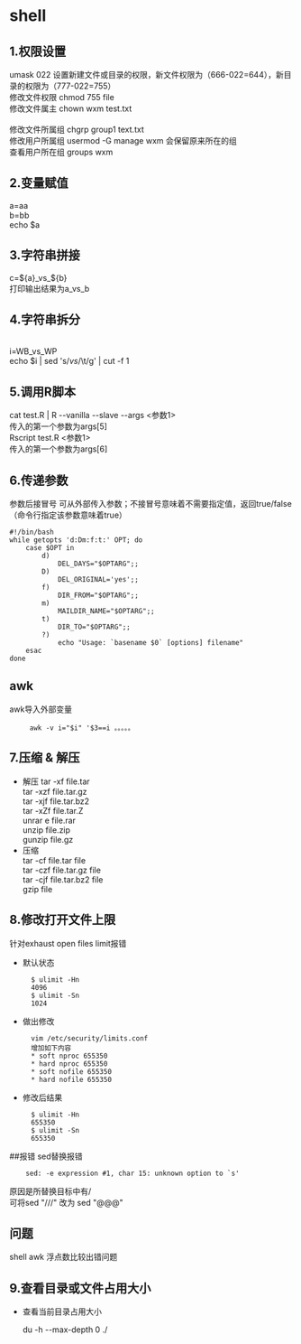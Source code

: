 # shell
## 1.权限设置
umask 022 设置新建文件或目录的权限，新文件权限为（666-022=644），新目录的权限为（777-022=755）
<br>修改文件权限 chmod 755 file 
<br>修改文件属主 chown  wxm test.txt  
<br>修改文件所属组 chgrp  group1 text.txt 
<br>修改用户所属组 usermod -G manage wxm 会保留原来所在的组
<br>查看用户所在组 groups wxm
## 2.变量赋值
a=aa
<br>b=bb
<br>echo $a 
## 3.字符串拼接
c=${a}_vs_${b}
<br>打印输出结果为a_vs_b
## 4.字符串拆分
<br>i=WB_vs_WP
<br>echo $i | sed 's/_vs_/\t/g' | cut -f 1
## 5.调用R脚本
cat test.R | R --vanilla --slave --args <参数1>
<br>传入的第一个参数为args[5]
<br>Rscript test.R <参数1>
<br>传入的第一个参数为args[6]



## 6.传递参数
参数后接冒号 可从外部传入参数；不接冒号意味着不需要指定值，返回true/false（命令行指定该参数意味着true）

    #!/bin/bash
    while getopts 'd:Dm:f:t:' OPT; do
        case $OPT in
            d)
                DEL_DAYS="$OPTARG";;
            D)
                DEL_ORIGINAL='yes';;
            f)
                DIR_FROM="$OPTARG";;
            m)
                MAILDIR_NAME="$OPTARG";;
            t)
                DIR_TO="$OPTARG";;
            ?)
                echo "Usage: `basename $0` [options] filename"
        esac
    done

## awk
awk导入外部变量

         awk -v i="$i" '$3==i 。。。。。
## 7.压缩 & 解压
* 解压
tar -xf file.tar
<br>tar -xzf file.tar.gz
<br>tar -xjf file.tar.bz2
<br>tar -xZf file.tar.Z
<br>unrar e file.rar
<br>unzip file.zip
<br>gunzip file.gz
* 压缩
<br>tar -cf file.tar file
<br>tar -czf file.tar.gz file
<br>tar -cjf file.tar.bz2 file
<br>gzip file

## 8.修改打开文件上限
针对exhaust open files limit报错
* 默认状态
    
        $ ulimit -Hn
        4096
        $ ulimit -Sn
        1024
* 做出修改 

        vim /etc/security/limits.conf
        增加如下内容
        * soft nproc 655350
        * hard nproc 655350
        * soft nofile 655350
        * hard nofile 655350
* 修改后结果

        $ ulimit -Hn
        655350
        $ ulimit -Sn
        655350

##报错
sed替换报错

        sed: -e expression #1, char 15: unknown option to `s'

原因是所替换目标中有/
<br>可将sed "///" 改为 sed "@@@"



## 问题
shell awk 浮点数比较出错问题

## 9.查看目录或文件占用大小
* 查看当前目录占用大小

    du -h --max-depth 0 ./
    

    
